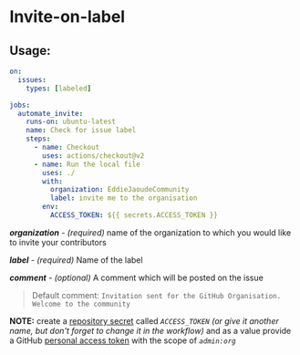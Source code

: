 # Invite-on-label

## Usage:

```yml
on:
  issues:
    types: [labeled]

jobs:
  automate_invite:
    runs-on: ubuntu-latest
    name: Check for issue label
    steps:
      - name: Checkout
        uses: actions/checkout@v2
      - name: Run the local file
        uses: ./
        with:
          organization: EddieJaoudeCommunity
          label: invite me to the organisation
        env:
          ACCESS_TOKEN: ${{ secrets.ACCESS_TOKEN }}
```

**_organization_** - _(required)_ name of the organization to which you would like to invite your contributors

**_label_** - _(required)_ Name of the label

**_comment_** - _(optional)_ A comment which will be posted on the issue

> Default comment: `Invitation sent for the GitHub Organisation. Welcome to the community`

**NOTE:** create a [repository secret](https://help.github.com/en/actions/automating-your-workflow-with-github-actions/creating-and-using-encrypted-secrets) called _`ACCESS_TOKEN`_ _(or give it another name, but don't forget to change it in the workflow)_ and as a value provide a GitHub [personal access token](https://github.com/settings/tokens) with the scope of _`admin:org`_
